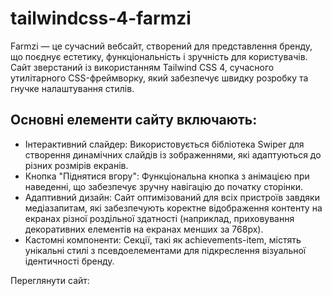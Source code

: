 # tailwindcss-4-farmzi

Farmzi — це сучасний вебсайт, створений для представлення бренду, що поєднує естетику, функціональність і зручність для користувачів. Сайт зверстаний із використанням Tailwind CSS 4, сучасного утилітарного CSS-фреймворку, який забезпечує швидку розробку та гнучке налаштування стилів.
## Основні елементи сайту включають:

- Інтерактивний слайдер: Використовується бібліотека Swiper для створення динамічних слайдів із зображеннями, які адаптуються до різних розмірів екранів.
- Кнопка "Піднятися вгору": Функціональна кнопка з анімацією при наведенні, що забезпечує зручну навігацію до початку сторінки.
- Адаптивний дизайн: Сайт оптимізований для всіх пристроїв завдяки медіазапитам, які забезпечують коректне відображення контенту на екранах різної роздільної здатності (наприклад, приховування декоративних елементів на екранах менших за 768px).
- Кастомні компоненти: Секції, такі як achievements-item, містять унікальні стилі з псевдоелементами для підкреслення візуальної ідентичності бренду.

Переглянути сайт:
<a href="https://ovcharovcoder.github.io/tailwindcss-4-farmzi/"></a>
